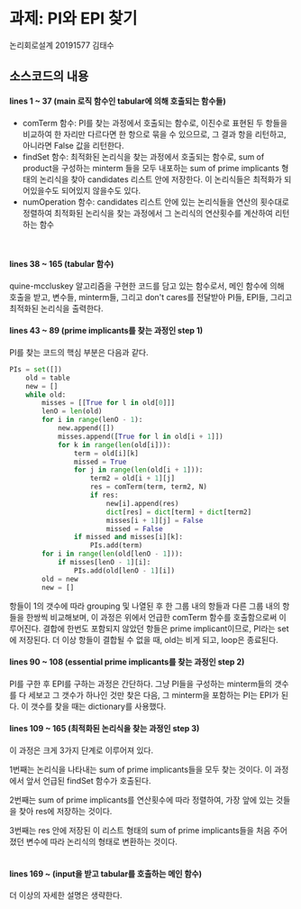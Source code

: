 # 과제: PI와 EPI 찾기

논리회로설계 20191577 김태수

## 소스코드의 내용

#### lines 1 ~ 37 (main 로직 함수인 tabular에 의해 호출되는 함수들)
- comTerm 함수: PI를 찾는 과정에서 호출되는 함수로, 이진수로 표현된 두 항들을 비교하여 한 자리만 다르다면 한 항으로 묶을 수 있으므로, 그 결과 항을 리턴하고, 아니라면 False 값을 리턴한다.
- findSet 함수: 최적화된 논리식을 찾는 과정에서 호출되는 함수로, sum of product을 구성하는 minterm 들을 모두 내포하는 sum of prime implicants 형태의 논리식을 찾아 candidates 리스트 안에 저장한다. 이 논리식들은 최적화가 되어있을수도 되어있지 않을수도 있다.
- numOperation 함수: candidates 리스트 안에 있는 논리식들을 연산의 횟수대로 정렬하여 최적화된 논리식을 찾는 과정에서 그 논리식의 연산횟수를 계산하여 리턴하는 함수
<br />

#### lines 38 ~ 165 (tabular 함수)
quine-mccluskey 알고리즘을 구현한 코드를 담고 있는 함수로서, 메인 함수에 의해 호출을 받고, 변수들, minterm들, 그리고 don't cares를 전달받아 PI들, EPI들, 그리고 최적화된 논리식을 출력한다.
<br />

#### lines 43 ~ 89 (prime implicants를 찾는 과정인 step 1)
PI를 찾는 코드의 핵심 부분은 다음과 같다.
```python
PIs = set([])
    old = table
    new = []
    while old:
        misses = [[True for l in old[0]]]
        lenO = len(old)
        for i in range(lenO - 1):
            new.append([])
            misses.append([True for l in old[i + 1]])
            for k in range(len(old[i])):
                term = old[i][k]
                missed = True
                for j in range(len(old[i + 1])):
                    term2 = old[i + 1][j]
                    res = comTerm(term, term2, N)
                    if res:
                        new[i].append(res)
                        dict[res] = dict[term] + dict[term2]
                        misses[i + 1][j] = False
                        missed = False
                if missed and misses[i][k]:
                    PIs.add(term)
        for i in range(len(old[lenO - 1])):
            if misses[lenO - 1][i]:
                PIs.add(old[lenO - 1][i])
        old = new
        new = []
```
항들이 1의 갯수에 따라 grouping 및 나열된 후 한 그룹 내의 항들과 다른 그룹 내의 항들을 한쌍씩 비교해보며, 이 과정은 위에서 언급한 comTerm 함수를 호출함으로써 이루어진다. 결합에 한번도 포함되지 않았던 항들은 prime implicant이므로, PI라는 set에 저장된다. 더 이상 항들이 결합될 수 없을 때, old는 비게 되고, loop은 종료된다.
<br />

#### lines 90 ~ 108 (essential prime implicants를 찾는 과정인 step 2)
PI를 구한 후 EPI를 구하는 과정은 간단하다. 그냥 PI들을 구성하는 minterm들의 갯수를 다 세보고 그 갯수가 하나인 것만 찾은 다음, 그 minterm을 포함하는 PI는 EPI가 된다. 이 갯수를 찾을 때는 dictionary를 사용했다.
<br />

#### lines 109 ~ 165 (최적화된 논리식을 찾는 과정인 step 3)
이 과정은 크게 3가지 단계로 이루어져 있다. 

1번째는 논리식을 나타내는 sum of prime implicants들을 모두 찾는 것이다. 이 과정에서 앞서 언급된 findSet 함수가 호출된다.

2번째는 sum of prime implicants를 연산횟수에 따라 정렬하여, 가장 앞에 있는 것들을 찾아 res에 저장하는 것이다.

3번째는 res 안에 저장된 이 리스트 형태의 sum of prime implicants들을 처음 주어졌던 변수에 따라 논리식의 형태로 변환하는 것이다.  
<br />

#### lines 169 ~ (input을 받고 tabular를 호출하는 메인 함수)
더 이상의 자세한 설명은 생략한다.
